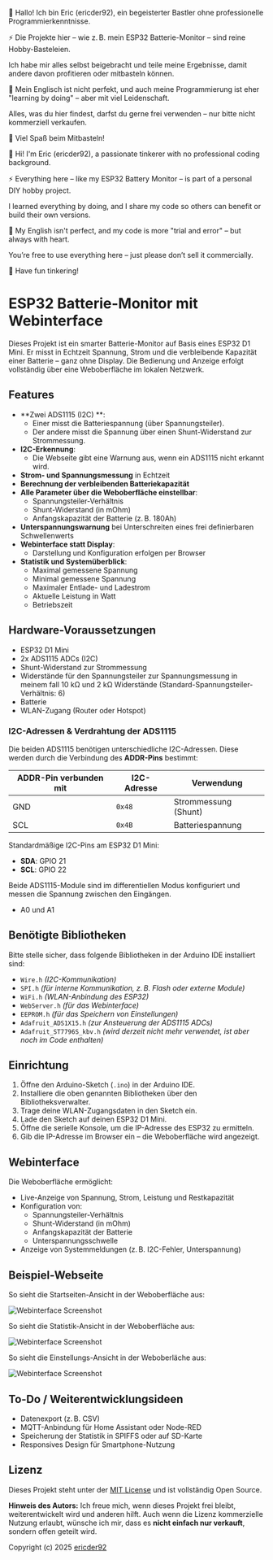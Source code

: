 👋 Hallo! Ich bin Eric (ericder92), ein begeisterter Bastler ohne professionelle Programmierkenntnisse.

⚡ Die Projekte hier – wie z. B. mein ESP32 Batterie-Monitor – sind reine Hobby-Basteleien.

Ich habe mir alles selbst beigebracht und teile meine Ergebnisse, damit andere davon profitieren oder mitbasteln können. 

💬 Mein Englisch ist nicht perfekt, und auch meine Programmierung ist eher "learning by doing" – aber mit viel Leidenschaft.

Alles, was du hier findest, darfst du gerne frei verwenden – nur bitte nicht kommerziell verkaufen.

🔧 Viel Spaß beim Mitbasteln!


👋 Hi! I'm Eric (ericder92), a passionate tinkerer with no professional coding background.

⚡ Everything here – like my ESP32 Battery Monitor – is part of a personal DIY hobby project.

I learned everything by doing, and I share my code so others can benefit or build their own versions.

💬 My English isn't perfect, and my code is more "trial and error" – but always with heart.

You’re free to use everything here – just please don’t sell it commercially.

🔧 Have fun tinkering! 

# ESP32 Batterie-Monitor mit Webinterface

Dieses Projekt ist ein smarter Batterie-Monitor auf Basis eines ESP32 D1 Mini. Er misst in Echtzeit Spannung, Strom und die verbleibende Kapazität einer Batterie – ganz ohne Display. Die Bedienung und Anzeige erfolgt vollständig über eine Weboberfläche im lokalen Netzwerk.

## Features

- **Zwei ADS1115 (I2C) **:
  - Einer misst die Batteriespannung (über Spannungsteiler).
  - Der andere misst die Spannung über einen Shunt-Widerstand zur Strommessung.
- **I2C-Erkennung**:
  - Die Webseite gibt eine Warnung aus, wenn ein ADS1115 nicht erkannt wird.
- **Strom- und Spannungsmessung** in Echtzeit
- **Berechnung der verbleibenden Batteriekapazität**
- **Alle Parameter über die Weboberfläche einstellbar**:
  - Spannungsteiler-Verhältnis
  - Shunt-Widerstand (in mOhm)
  - Anfangskapazität der Batterie (z. B. 180Ah)
- **Unterspannungswarnung** bei Unterschreiten eines frei definierbaren Schwellenwerts
- **Webinterface statt Display**:
  - Darstellung und Konfiguration erfolgen per Browser
- **Statistik und Systemüberblick**:
  - Maximal gemessene Spannung
  - Minimal gemessene Spannung
  - Maximaler Entlade- und Ladestrom
  - Aktuelle Leistung in Watt
  - Betriebszeit

## Hardware-Voraussetzungen

- ESP32 D1 Mini
- 2x ADS1115 ADCs (I2C)
- Shunt-Widerstand zur Strommessung
- Widerstände für den Spannungsteiler zur Spannungsmessung in meinem fall 10 kΩ und 2 kΩ Widerstände (Standard-Spannungsteiler-Verhältnis: 6)
- Batterie
- WLAN-Zugang (Router oder Hotspot)

### I2C-Adressen & Verdrahtung der ADS1115

Die beiden ADS1115 benötigen unterschiedliche I2C-Adressen. Diese werden durch die Verbindung des **ADDR-Pins** bestimmt:

| ADDR-Pin verbunden mit | I2C-Adresse | Verwendung             |
|------------------------|-------------|------------------------|
| GND                    | `0x48`      | Strommessung (Shunt)   |
| SCL                    | `0x4B`      | Batteriespannung       |

Standardmäßige I2C-Pins am ESP32 D1 Mini:
- **SDA**: GPIO 21
- **SCL**: GPIO 22

Beide ADS1115-Module sind im differentiellen Modus konfiguriert und messen die Spannung zwischen den Eingängen. 
 - A0 und A1 

## Benötigte Bibliotheken

Bitte stelle sicher, dass folgende Bibliotheken in der Arduino IDE installiert sind:

- `Wire.h` *(I2C-Kommunikation)*
- `SPI.h` *(für interne Kommunikation, z. B. Flash oder externe Module)*
- `WiFi.h` *(WLAN-Anbindung des ESP32)*
- `WebServer.h` *(für das Webinterface)*
- `EEPROM.h` *(für das Speichern von Einstellungen)*
- `Adafruit_ADS1X15.h` *(zur Ansteuerung der ADS1115 ADCs)*
- `Adafruit_ST7796S_kbv.h` *(wird derzeit nicht mehr verwendet, ist aber noch im Code enthalten)*

## Einrichtung

1. Öffne den Arduino-Sketch (`.ino`) in der Arduino IDE.
2. Installiere die oben genannten Bibliotheken über den Bibliotheksverwalter.
3. Trage deine WLAN-Zugangsdaten in den Sketch ein.
4. Lade den Sketch auf deinen ESP32 D1 Mini.
5. Öffne die serielle Konsole, um die IP-Adresse des ESP32 zu ermitteln.
6. Gib die IP-Adresse im Browser ein – die Weboberfläche wird angezeigt.

## Webinterface

Die Weboberfläche ermöglicht:
- Live-Anzeige von Spannung, Strom, Leistung und Restkapazität
- Konfiguration von:
  - Spannungsteiler-Verhältnis
  - Shunt-Widerstand (in mOhm)
  - Anfangskapazität der Batterie
  - Unterspannungsschwelle
- Anzeige von Systemmeldungen (z. B. I2C-Fehler, Unterspannung)

## Beispiel-Webseite

So sieht die Startseiten-Ansicht in der Weboberfläche aus:

![Webinterface Screenshot](Screenshot_Liveseite.jpg)

So sieht die Statistik-Ansicht in der Weboberfläche aus:

![Webinterface Screenshot](screenshot.jpg)

So sieht die Einstellungs-Ansicht in der Weboberläche aus:

![Webinterface Screenshot](Screenshot_Einstellungen.jpg)


## To-Do / Weiterentwicklungsideen

- Datenexport (z. B. CSV)
- MQTT-Anbindung für Home Assistant oder Node-RED
- Speicherung der Statistik in SPIFFS oder auf SD-Karte
- Responsives Design für Smartphone-Nutzung

## Lizenz

Dieses Projekt steht unter der [MIT License](LICENSE) und ist vollständig Open Source.

**Hinweis des Autors:** Ich freue mich, wenn dieses Projekt frei bleibt, weiterentwickelt wird und anderen hilft. Auch wenn die Lizenz kommerzielle Nutzung erlaubt, wünsche ich mir, dass es **nicht einfach nur verkauft**, sondern offen geteilt wird.

Copyright (c) 2025 [ericder92](https://github.com/ericder92)

